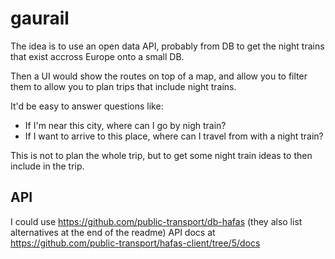# gaurail

The idea is to use an open data API, probably from DB to get the night trains that exist accross Europe onto a small DB.

Then a UI would show the routes on top of a map, and allow you to filter them to allow you to plan trips that include night trains.

It'd be easy to answer questions like:
- If I'm near this city, where can I go by nigh train?
- If I want to arrive to this place, where can I travel from with a night train?

This is not to plan the whole trip, but to get some night train ideas to then include in the trip.

## API

I could use https://github.com/public-transport/db-hafas (they also list alternatives at the end of the readme)
API docs at https://github.com/public-transport/hafas-client/tree/5/docs